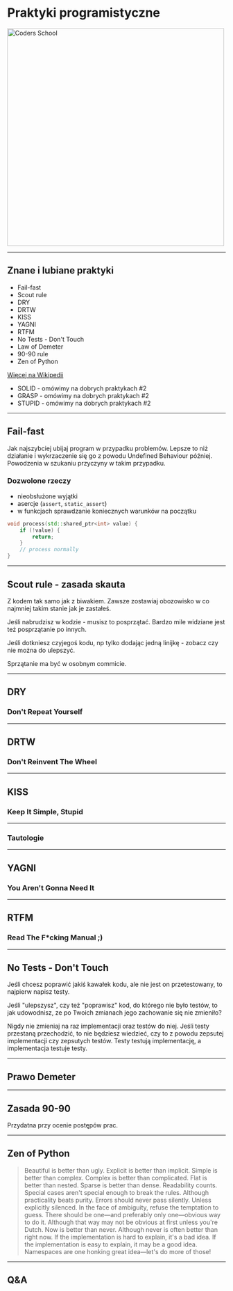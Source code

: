 <!-- .slide: data-background="#111111" -->

# Praktyki programistyczne

<a href="https://coders.school">
    <img width="500" data-src="../coders_school_logo.png" alt="Coders School" class="plain">
</a>

___

## Znane i lubiane praktyki

* Fail-fast
* Scout rule
* DRY
* DRTW
* KISS
* YAGNI
* RTFM
* No Tests - Don't Touch
* Law of Demeter
* 90-90 rule
* Zen of Python

[Więcej na Wikipedii](https://en.wikipedia.org/wiki/Category:Programming_principles)

* SOLID - omówimy na dobrych praktykach #2
* GRASP - omówimy na dobrych praktykach #2
* STUPID - omówimy na dobrych praktykach #2

___

## Fail-fast

Jak najszybciej ubijaj program w przypadku problemów. Lepsze to niż działanie i wykrzaczenie się go z powodu Undefined Behaviour później. Powodzenia w szukaniu przyczyny w takim przypadku.

### Dozwolone rzeczy

* nieobsłużone wyjątki
* asercje (`assert`, `static_assert`)
* w funkcjach sprawdzanie koniecznych warunków na początku

```cpp
void process(std::shared_ptr<int> value) {
    if (!value) {
        return;
    }
    // process normally
}
```

___

## Scout rule - zasada skauta

Z kodem tak samo jak z biwakiem. Zawsze zostawiaj obozowisko w co najmniej takim stanie jak je zastałeś.

Jeśli nabrudzisz w kodzie - musisz to posprzątać. Bardzo mile widziane jest też posprzątanie po innych.

Jeśli dotkniesz czyjegoś kodu, np tylko dodając jedną linijkę - zobacz czy nie można do ulepszyć.

Sprzątanie ma być w osobnym commicie.

___

## DRY

### Don't Repeat Yourself

___

## DRTW

### Don't Reinvent The Wheel

___

## KISS

### Keep It Simple, Stupid

___

### Tautologie

___

## YAGNI

### You Aren't Gonna Need It

___

## RTFM

### Read The F*cking Manual ;)

___

## No Tests - Don't Touch

Jeśli chcesz poprawić jakiś kawałek kodu, ale nie jest on przetestowany, to najpierw napisz testy.

Jeśli "ulepszysz", czy też "poprawisz" kod, do którego nie było testów, to jak udowodnisz, ze po Twoich zmianach jego zachowanie się nie zmieniło?

Nigdy nie zmieniaj na raz implementacji oraz testów do niej. Jeśli testy przestaną przechodzić, to nie będziesz wiedzieć, czy to z powodu zepsutej implementacji czy zepsutych testów. Testy testują implementację, a implementacja testuje testy.

___

## Prawo Demeter

___

## Zasada 90-90

Przydatna przy ocenie postępów prac.

___

## Zen of Python

> Beautiful is better than ugly.
> Explicit is better than implicit.
> Simple is better than complex.
> Complex is better than complicated.
> Flat is better than nested.
> Sparse is better than dense.
> Readability counts.
> Special cases aren't special enough to break the rules.
> Although practicality beats purity.
> Errors should never pass silently.
> Unless explicitly silenced.
> In the face of ambiguity, refuse the temptation to guess.
> There should be one—and preferably only one—obvious way to do it.
> Although that way may not be obvious at first unless you're Dutch.
> Now is better than never.
> Although never is often better than right now.
> If the implementation is hard to explain, it's a bad idea.
> If the implementation is easy to explain, it may be a good idea.
> Namespaces are one honking great idea—let's do more of those!

___

## Q&A
